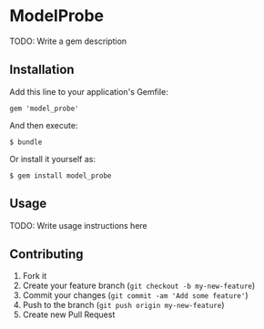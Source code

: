 # ModelProbe

TODO: Write a gem description

## Installation

Add this line to your application's Gemfile:

    gem 'model_probe'

And then execute:

    $ bundle

Or install it yourself as:

    $ gem install model_probe

## Usage

TODO: Write usage instructions here

## Contributing

1. Fork it
2. Create your feature branch (`git checkout -b my-new-feature`)
3. Commit your changes (`git commit -am 'Add some feature'`)
4. Push to the branch (`git push origin my-new-feature`)
5. Create new Pull Request
